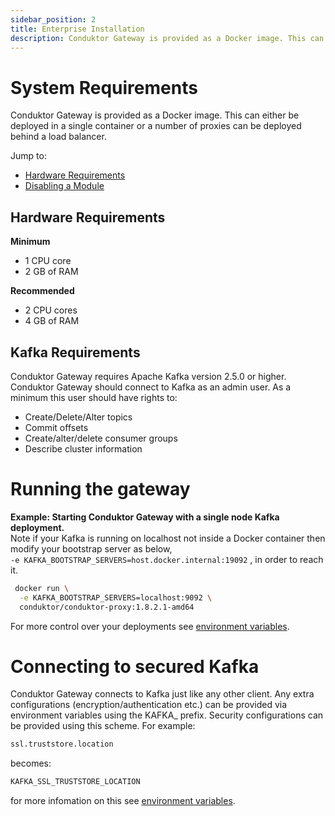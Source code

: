 ```yaml
---
sidebar_position: 2
title: Enterprise Installation
description: Conduktor Gateway is provided as a Docker image. This can either be deployed in a single container or a number of proxies can be deployed behind a load balancer.
---
```


# System Requirements

Conduktor Gateway is provided as a Docker image. This can either be deployed in a single container or a number of proxies can be deployed behind a load balancer.

Jump to:

- [Hardware Requirements](#hardware-requirements)
- [Disabling a Module](#disabling-a-module)

## Hardware Requirements

**Minimum**

- 1 CPU core
- 2 GB of RAM

**Recommended**

- 2 CPU cores
- 4 GB of RAM

## Kafka Requirements

Conduktor Gateway requires Apache Kafka version 2.5.0 or higher. Conduktor Gateway should connect to Kafka as an admin user. As a minimum this user should have rights to:

- Create/Delete/Alter topics
- Commit offsets
- Create/alter/delete consumer groups
- Describe cluster information

# Running the gateway

**Example: Starting Conduktor Gateway with a single node Kafka deployment.**  
 Note if your Kafka is running on localhost not inside a Docker container then modify your bootstrap server as below,  
 `-e KAFKA_BOOTSTRAP_SERVERS=host.docker.internal:19092` , in order to reach it.

```bash
 docker run \
  -e KAFKA_BOOTSTRAP_SERVERS=localhost:9092 \
  conduktor/conduktor-proxy:1.8.2.1-amd64
```

For more control over your deployments see [environment variables](/gateway/configuration/env-variables/).

# Connecting to secured Kafka

Conduktor Gateway connects to Kafka just like any other client. Any extra configurations (encryption/authentication etc.) can be provided via environment variables using the KAFKA\_ prefix. Security configurations can be provided using this scheme. For example:

```bash
ssl.truststore.location
```

becomes:

```bash
KAFKA_SSL_TRUSTSTORE_LOCATION
```

for more infomation on this see [environment variables](/gateway/configuration/env-variables/).
